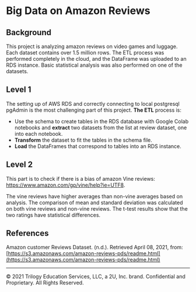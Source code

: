 # Big Data on Amazon Reviews

## Background

This project is analyzing amazon reviews on video games and luggage. Each dataset contains over 1.5 million rows. The ETL process was performed completely in the cloud, and the DataFrame was uploaded to an RDS instance. Basic statistical analysis was also performed on one of the datasets.

## Level 1
The setting up of AWS RDS and correctly connecting to local postgresql pgAdmin is the most challenging part of this project. **The ETL** process is:
* Use the schema to create tables in the RDS database with Google Colab notebooks and **extract** two datasets from the list at review dataset, one into each notebook.
* **Transform** the dataset to fit the tables in the schema file.
* **Load** the DataFrames that correspond to tables into an RDS instance.


## Level 2

This part is to check if there is a bias of amazon Vine reviews: https://www.amazon.com/gp/vine/help?ie=UTF8.

The vine reviews have higher averages than non-vine averages based on analysis. The comparison of mean and standard deviation was calculated on both vine reviews and non-vine reviews. The t-test results show that the two ratings have statistical differences.


## References

Amazon customer Reviews Dataset. (n.d.). Retrieved April 08, 2021, from: [https://s3.amazonaws.com/amazon-reviews-pds/readme.html](https://s3.amazonaws.com/amazon-reviews-pds/readme.html)

- - -

© 2021 Trilogy Education Services, LLC, a 2U, Inc. brand. Confidential and Proprietary. All Rights Reserved.
